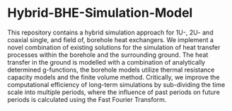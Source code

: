 # Hybrid-BHE-Simulation-Model

This repository contains a hybrid simulation approach for 1U-,
2U- and coaxial single, and field of, borehole heat exchangers.
We implement a novel combination of existing solutions for
the simulation of heat transfer processes within the borehole
and the surrounding ground. The heat transfer in the ground
is modelled with a combination of analytically determined
g-functions, the borehole models utilize thermal resistance
capacity models and the finite volume method. Critically, we
improve the computational efficiency of long-term simulations
by sub-dividing the time scale into multiple periods, where the
influence of past periods on future periods is calculated using
the Fast Fourier Transform. 
